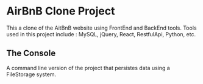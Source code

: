 # AirBnB Clone Project
This a clone of the AitBnB website using FrontEnd and BackEnd tools. Tools used in this project include : MySQL, jQuery, React, RestfulApi, Python, etc.

## The Console
A command line version of the project that persistes data using a FileStorage system.

